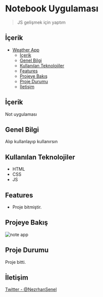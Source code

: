 # Notebook Uygulaması

> JS gelişmek için yaptım

## İçerik
- [Weather App](#notebook-app)
  - [İçerik](#i̇çerik)
  - [Genel Bilgi](#genel-bilgi)
  - [Kullanılan Teknolojiler](#kullanılan-teknolojiler)
  - [Features](#features)
  - [Projeye Bakış](#projeye-bakış)
  - [Proje Durumu](#proje-durumu)
  - [İletişim](#i̇letişim)

## İçerik
Not uygulaması

## Genel Bilgi
Alıp kullanlayıp kullanırsın

## Kullanılan Teknolojiler
- HTML
- CSS
- JS


## Features
- Proje bitmiştir.


## Projeye Bakış
![note app](https://github.com/user-attachments/assets/509a3199-60ab-4eee-98fa-4b8718b774cb)


## Proje Durumu
Proje bitti.

## İletişim
[Twitter - @NezrhanSenel]([https://twitter.com/busenurcetin16](https://x.com/NezrhanSenel))
